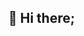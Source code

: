## 👋 Hi there;

<!--
**depaulvincent212/depaulvincent212** is a ✨ _special_ ✨ repository because its `README.md` (this file) appears on your GitHub profile.

🌱 About Me
 👋 Hi, I'm Vincent De Paul Thumbi
I'm an electrical engineering student passionate about software development, embedded systems, and renewable energy solutions. I enjoy working on innovative projects that merge hardware and software to create efficient and sustainable technologies.

⚡ Current Learning Goals & Interests
Software development for embedded systems and automation
Backend development and cloud computing
Machine learning applications in energy optimization
Web and mobile app development for engineering solutions

🛠 Technologies & Tools
Programming: Python
CAD Software: Fusion 360, SolidWorks
Circuit Design: KiCad, Proteus

🚀 Current Projects
🔹 Smart Home Control – Developing an IoT-based system to automate and control home appliances remotely.
🔹 Remote Gate Control System – Designing a secure and automated gate control system using embedded technology.
🔹 Embedded System for Wind Turbine Control – Designing an embedded system to optimize wind turbine performance through software algorithms.

📫 How to Reach Me
📧 School Email: principal@kabetenationalpolytechnic.ac.ke
